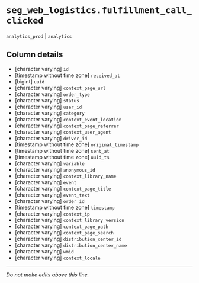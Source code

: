 # `seg_web_logistics.fulfillment_call_clicked`
`analytics_prod` | `analytics`

## Column details
* [character varying] `id`
* [timestamp without time zone] `received_at`
* [bigint]    `uuid`
* [character varying] `context_page_url`
* [character varying] `order_type`
* [character varying] `status`
* [character varying] `user_id`
* [character varying] `category`
* [character varying] `context_event_location`
* [character varying] `context_page_referrer`
* [character varying] `context_user_agent`
* [character varying] `driver_id`
* [timestamp without time zone] `original_timestamp`
* [timestamp without time zone] `sent_at`
* [timestamp without time zone] `uuid_ts`
* [character varying] `variable`
* [character varying] `anonymous_id`
* [character varying] `context_library_name`
* [character varying] `event`
* [character varying] `context_page_title`
* [character varying] `event_text`
* [character varying] `order_id`
* [timestamp without time zone] `timestamp`
* [character varying] `context_ip`
* [character varying] `context_library_version`
* [character varying] `context_page_path`
* [character varying] `context_page_search`
* [character varying] `distribution_center_id`
* [character varying] `distribution_center_name`
* [character varying] `wmid`
* [character varying] `context_locale`

-------------------------------------------------------------------------------
*Do not make edits above this line.*
